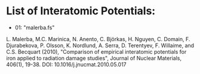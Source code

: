 # List of Interatomic Potentials:

- 01: "malerba.fs"

L. Malerba, M.C. Marinica, N. Anento, C. Björkas, H. Nguyen, C. Domain, F. Djurabekova, P. Olsson, K. Nordlund, A. Serra, D. Terentyev, F. Willaime, and C.S. Becquart (2010), "Comparison of empirical interatomic potentials for iron applied to radiation damage studies", Journal of Nuclear Materials, 406(1), 19-38. DOI: 10.1016/j.jnucmat.2010.05.017